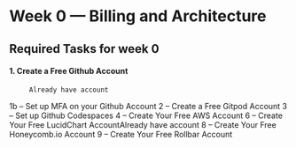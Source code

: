 # Week 0 — Billing and Architecture

   ##  Required Tasks for week 0
  
   #### 1. Create a Free Github Account
   
         Already have account
    
  1b – Set up MFA on your Github Account
  2 – Create a Free Gitpod Account
  3 – Set up Github Codespaces
  4 – Create Your Free AWS Account
  6 – Create Your Free LucidChart AccountAlready have account
  8 – Create Your Free Honeycomb.io Account
  9 – Create Your Free Rollbar Account
